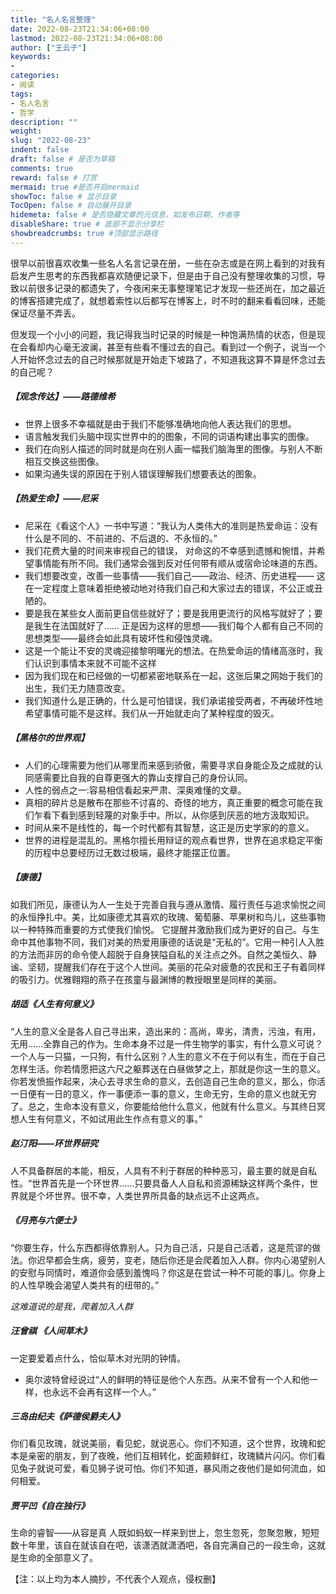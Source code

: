 ```yaml
---
title: "名人名言整理"
date: 2022-08-23T21:34:06+08:00
lastmod: 2022-08-23T21:34:06+08:00
author: ["王云子"]
keywords: 
- 
categories: 
- 阅读
tags: 
- 名人名言
- 哲学
description: ""
weight:
slug: "2022-08-23"
indent: false
draft: false # 是否为草稿
comments: true
reward: false # 打赏
mermaid: true #是否开启mermaid
showToc: false # 显示目录
TocOpen: false # 自动展开目录
hidemeta: false # 是否隐藏文章的元信息，如发布日期、作者等
disableShare: true # 底部不显示分享栏
showbreadcrumbs: true #顶部显示路径
---
```


很早以前很喜欢收集一些名人名言记录在册，一些在杂志或是在网上看到的对我有启发产生思考的东西我都喜欢随便记录下，但是由于自己没有整理收集的习惯，导致以前很多记录的都遗失了，今夜闲来无事整理笔记才发现一些还尚在，加之最近的博客搭建完成了，就想着索性以后都写在博客上，时不时的翻来看看回味，还能保证尽量不弄丢。

但发现一个小小的问题，我记得我当时记录的时候是一种饱满热情的状态，但是现在会看却内心毫无波澜，甚至有些看不懂过去的自己。看到过一个例子，说当一个人开始怀念过去的自己时候那就是开始走下坡路了，不知道我这算不算是怀念过去的自己呢？

##### 【观念传达】——路德维希

- 世界上很多不幸福就是由于我们不能够准确地向他人表达我们的思想。
- 语言触发我们头脑中现实世界中的的图象，不同的词语构建出事实的图像。
- 我们在向别人描述的同时就是向在别人画一幅我们脑海里的图像。与别人不断相互交换这些图像。
- 如果沟通失误的原因在于别人错误理解我们想要表达的图象。

##### 【热爱生命】——尼采
- 尼采在《看这个人》一书中写道：“我认为人类伟大的准则是热爱命运：没有什么是不同的、不前进的、不后退的、不永恒的。”
- 我们花费大量的时间来审视自己的错误， 对命这的不幸感到遗憾和惋惜，并希望事情能有所不同。我们通常会强到反对任何带有顺从或宿命论味道的东西。
- 我们想要改变，改善一些事情——我们自己——政治、经济、历史进程——
  这在一定程度上意味着拒绝被动地对待我们自己和大家过去的错误，不公正或丑陋的。
- 要是我在某些女人面前更自信些就好了；要是我用更流行的风格写就好了；要是我生在法国就好了……
  正是因为这样的思想——我们每个人都有自己不同的思想类型——最终会如此具有玻坏性和侵蚀灵魂。
- 这是一个能让不安的灵魂迎接黎明曙光的想法。在热爱命运的情绪高涨时，我们认识到事情本来就不可能不这样
- 因为我们现在和已经做的一切都紧密地联系在一起，这张后果之网始于我们的出生，我们无力随意改变。
- 我们知道什么是正确的，什么是可怕错误，我们承诺接受两者，不再破坏性地希望事情可能不是这样。我们从一开始就走向了某种程度的毁灭。

##### 【黑格尔的世界观】

- 人们的心理需要为他们从哪里而来感到骄傲，需要寻求自身能企及之成就的认同感需要比自我的自尊更强大的靠山支撑自己的身份认同。
- 人性的弱点之一:容易相信看起来严肃、深奥难懂的文章。
- 真相的碎片总是散布在那些不讨喜的、奇怪的地方，真正重要的概念可能在我们乍看下看到感到轻蔑的对象手中。所以，从你感到厌恶的地方汲取知识。
- 时间从来不是线性的，每一个时代都有其智慧，这正是历史学家的的意义。
- 世界的进程是混乱的。黑格尔擅长用辩证的观点看世界，世界在追求稳定平衡的历程中总要经历过无数过极端，最终才能摆正位置。

##### 【康德】

如我们所见，康德认为人一生处于完善自我与遵从激情、履行责任与追求愉悦之间的永恒挣扎中。美，比如康德尤其喜欢的玫瑰、葡萄藤、苹果树和鸟儿，这些事物以一种特殊而重要的方式使我们愉悦。
它提醒并激励我们成为更好的自己。与生命中其他事物不同，我们对美的热爱用康德的话说是“无私的”。它用一种引人入胜的方法而非厉的命令使人超脱于自身狭隘自私的关注点之外。自然之美恒久、静谧、坚韧，提醒我们存在于这个人世间。美丽的花朵对疲惫的农民和王子有着同样的吸引力。优雅翱翔的燕子在孩童与最渊博的教授眼里是同样的美丽。

##### 胡适《人生有何意义》
“人生的意义全是各人自己寻出来，造出来的：高尚，卑劣，清贵，污浊，有用，无用......全靠自己的作为。生命本身不过是一件生物学的事实，有什么意义可说？一个人与一只猫，一只狗，有什么区别？人生的意义不在于何以有生，而在于自己怎样生活。你若情愿把这六尺之躯葬送在白昼做梦之上，那就是你这一生的意义。你若发愤振作起来，决心去寻求生命的意义，去创造自己生命的意义，那么，你活一日便有一日的意义，作一事便添一事的意义，生命无穷，生命的意义也就无穷了。总之，生命本没有意义，你要能给他什么意义，他就有什么意义。与其终日冥想人生有何意义，不如试用此生作点有意义的事。”

##### 赵汀阳——环世界研究

人不具备群居的本能，相反，人具有不利于群居的种种恶习，最主要的就是自私性。“世界首先是一个环世界……只要具备人人自私和资源稀缺这样两个条件，世界就是个坏世界。很不幸，人类世界所具备的缺点远不止这两点。

##### 《月亮与六便士》

“你要生存，什么东西都得依靠别人。只为自己活，只是自己活着，这是荒谬的做法。你迟早都会生病，疲劳，变老，随后你还是会爬着加入人群。你内心渴望别人的安慰与同情时，难道你会感到羞愧吗？你这是在尝试一种不可能的事儿。你身上的人性早晚会渴望人类共有的纽带的。”

*这难道说的是我，爬着加入人群*

##### 汪曾祺 《人间草木》

一定要爱着点什么，恰似草木对光阴的钟情。

- 奥尔波特曾经说过“人的鲜明的特征是他个人东西。从来不曾有一个人和他一样，也永远不会再有这样一个人。”

#####  三岛由纪夫《萨德侯爵夫人》

你们看见玫瑰，就说美丽，看见蛇，就说恶心。你们不知道，这个世界，玫瑰和蛇本是亲密的朋友，到了夜晚，他们互相转化，蛇面颊鲜红，玫瑰鳞片闪闪。你们看见兔子就说可爱，看见狮子说可怕。你们不知道，暴风雨之夜他们是如何流血，如何相爱。

##### 贾平凹《自在独行》

生命的睿智——从容是真
人既如蚂蚁一样来到世上，忽生忽死，忽聚忽散，短短数十年里，该自在就该自在吧，该潇洒就潇洒吧，各自完满自己的一段生命，这就是生命的全部意义了。

【注：以上均为本人摘抄，不代表个人观点，侵权删】
